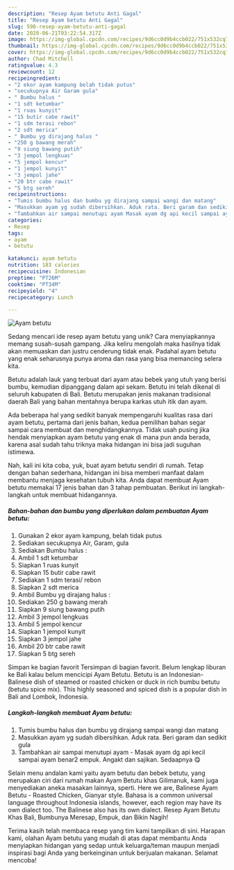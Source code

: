 ```yaml
---
description: "Resep Ayam betutu Anti Gagal"
title: "Resep Ayam betutu Anti Gagal"
slug: 598-resep-ayam-betutu-anti-gagal
date: 2020-06-21T03:22:54.317Z
image: https://img-global.cpcdn.com/recipes/9d6cc0d9b4ccb022/751x532cq70/ayam-betutu-foto-resep-utama.jpg
thumbnail: https://img-global.cpcdn.com/recipes/9d6cc0d9b4ccb022/751x532cq70/ayam-betutu-foto-resep-utama.jpg
cover: https://img-global.cpcdn.com/recipes/9d6cc0d9b4ccb022/751x532cq70/ayam-betutu-foto-resep-utama.jpg
author: Chad Mitchell
ratingvalue: 4.3
reviewcount: 12
recipeingredient:
- "2 ekor ayam kampung belah tidak putus"
- "secukupnya Air Garam gula"
- " Bumbu halus "
- "1 sdt ketumbar"
- "1 ruas kunyit"
- "15 butir cabe rawit"
- "1 sdm terasi rebon"
- "2 sdt merica"
- " Bumbu yg dirajang halus "
- "250 g bawang merah"
- "9 siung bawang putih"
- "3 jempol lengkuas"
- "5 jempol kencur"
- "1 jempol kunyit"
- "3 jempol jahe"
- "20 btr cabe rawit"
- "5 btg sereh"
recipeinstructions:
- "Tumis bumbu halus dan bumbu yg dirajang sampai wangi dan matang"
- "Masukkan ayam yg sudah dibersihkan. Aduk rata. Beri garam dan sedikit gula"
- "Tambahkan air sampai menutupi ayam Masak ayam dg api kecil sampai ayam benar2 empuk. Angakt dan sajikan. Sedaapnya 😋"
categories:
- Resep
tags:
- ayam
- betutu

katakunci: ayam betutu 
nutrition: 183 calories
recipecuisine: Indonesian
preptime: "PT26M"
cooktime: "PT34M"
recipeyield: "4"
recipecategory: Lunch

---
```



![Ayam betutu](https://img-global.cpcdn.com/recipes/9d6cc0d9b4ccb022/751x532cq70/ayam-betutu-foto-resep-utama.jpg)

Sedang mencari ide resep ayam betutu yang unik? Cara menyiapkannya memang susah-susah gampang. Jika keliru mengolah maka hasilnya tidak akan memuaskan dan justru cenderung tidak enak. Padahal ayam betutu yang enak seharusnya punya aroma dan rasa yang bisa memancing selera kita.

Betutu adalah lauk yang terbuat dari ayam atau bebek yang utuh yang berisi bumbu, kemudian dipanggang dalam api sekam. Betutu ini telah dikenal di seluruh kabupaten di Bali. Betutu merupakan jenis makanan tradisional daerah Bali yang bahan mentahnya berupa karkas utuh itik dan ayam.

Ada beberapa hal yang sedikit banyak mempengaruhi kualitas rasa dari ayam betutu, pertama dari jenis bahan, kedua pemilihan bahan segar sampai cara membuat dan menghidangkannya. Tidak usah pusing jika hendak menyiapkan ayam betutu yang enak di mana pun anda berada, karena asal sudah tahu triknya maka hidangan ini bisa jadi suguhan istimewa.


Nah, kali ini kita coba, yuk, buat ayam betutu sendiri di rumah. Tetap dengan bahan sederhana, hidangan ini bisa memberi manfaat dalam membantu menjaga kesehatan tubuh kita. Anda dapat membuat Ayam betutu memakai 17 jenis bahan dan 3 tahap pembuatan. Berikut ini langkah-langkah untuk membuat hidangannya.

<!--inarticleads1-->

##### Bahan-bahan dan bumbu yang diperlukan dalam pembuatan Ayam betutu:

1. Gunakan 2 ekor ayam kampung, belah tidak putus
1. Sediakan secukupnya Air, Garam, gula
1. Sediakan  Bumbu halus :
1. Ambil 1 sdt ketumbar
1. Siapkan 1 ruas kunyit
1. Siapkan 15 butir cabe rawit
1. Sediakan 1 sdm terasi/ rebon
1. Siapkan 2 sdt merica
1. Ambil  Bumbu yg dirajang halus :
1. Sediakan 250 g bawang merah
1. Siapkan 9 siung bawang putih
1. Ambil 3 jempol lengkuas
1. Ambil 5 jempol kencur
1. Siapkan 1 jempol kunyit
1. Siapkan 3 jempol jahe
1. Ambil 20 btr cabe rawit
1. Siapkan 5 btg sereh


Simpan ke bagian favorit Tersimpan di bagian favorit. Belum lengkap liburan ke Bali kalau belum mencicipi Ayam Betutu. Betutu is an Indonesian-Balinese dish of steamed or roasted chicken or duck in rich bumbu betutu (betutu spice mix). This highly seasoned and spiced dish is a popular dish in Bali and Lombok, Indonesia. 

<!--inarticleads2-->

##### Langkah-langkah membuat Ayam betutu:

1. Tumis bumbu halus dan bumbu yg dirajang sampai wangi dan matang
1. Masukkan ayam yg sudah dibersihkan. Aduk rata. Beri garam dan sedikit gula
1. Tambahkan air sampai menutupi ayam - Masak ayam dg api kecil sampai ayam benar2 empuk. Angakt dan sajikan. Sedaapnya 😋


Selain menu andalan kami yaitu ayam betutu dan bebek betutu, yang merupakan ciri dari rumah makan Ayam Betutu khas Gilimanuk, kami juga menyediakan aneka masakan lainnya, sperti. Here we are, Balinese Ayam Betutu - Roasted Chicken, Gianyar style. Bahasa is a common universal language throughout Indonesia islands, however, each region may have its own dialect too. The Balinese also has its own dialect. Resep Ayam Betutu Khas Bali, Bumbunya Meresap, Empuk, dan Bikin Nagih! 

Terima kasih telah membaca resep yang tim kami tampilkan di sini. Harapan kami, olahan Ayam betutu yang mudah di atas dapat membantu Anda menyiapkan hidangan yang sedap untuk keluarga/teman maupun menjadi inspirasi bagi Anda yang berkeinginan untuk berjualan makanan. Selamat mencoba!
